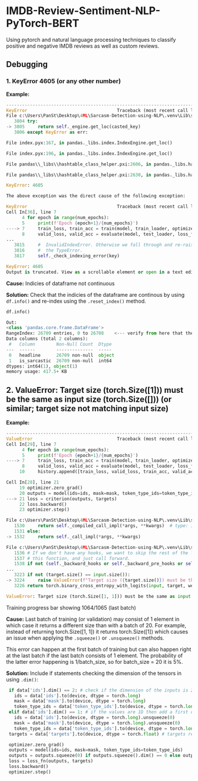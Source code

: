 # IMDB-Review-Sentiment-NLP-PyTorch-BERT
Using pytorch and natural language processing techniques to classify positive and negative IMDB reviews as well as custom reviews.

## Debugging

### 1. KeyError 4605 (or any other number)

**Example:** 
```python
---------------------------------------------------------------------------
KeyError                                  Traceback (most recent call last)
File c:\Users\PanSt\Desktop\4ML\Sarcasm-Detection-using-NLP\.venv\Lib\site-packages\pandas\core\indexes\base.py:3805, in Index.get_loc(self, key)
   3804 try:
-> 3805     return self._engine.get_loc(casted_key)
   3806 except KeyError as err:

File index.pyx:167, in pandas._libs.index.IndexEngine.get_loc()

File index.pyx:196, in pandas._libs.index.IndexEngine.get_loc()

File pandas\\_libs\\hashtable_class_helper.pxi:2606, in pandas._libs.hashtable.Int64HashTable.get_item()

File pandas\\_libs\\hashtable_class_helper.pxi:2630, in pandas._libs.hashtable.Int64HashTable.get_item()

KeyError: 4605

The above exception was the direct cause of the following exception:

KeyError                                  Traceback (most recent call last)
Cell In[36], line 7
      4 for epoch in range(num_epochs):
      5     print(f'Epoch {epoch+1}/{num_epochs}')
----> 7     train_loss, train_acc = train(model, train_loader, optimizer, loss_fn)
      8     valid_loss, valid_acc = evaluate(model, test_loader, loss_fn)
...
   3815     #  InvalidIndexError. Otherwise we fall through and re-raise
   3816     #  the TypeError.
   3817     self._check_indexing_error(key)

KeyError: 4605
Output is truncated. View as a scrollable element or open in a text editor. Adjust cell output settings...
```

**Cause:** Indicies of dataframe not continuous

**Solution:** Check that the indicies of the dataframe are continous by using ```df.info()``` and re-index using the ```.reset_index()``` method.

```python
df.info()

Out:
<class 'pandas.core.frame.DataFrame'>
RangeIndex: 26709 entries, 0 to 26708    <--- verify from here that the values are continous
Data columns (total 2 columns):
 #   Column        Non-Null Count  Dtype 
---  ------        --------------  ----- 
 0   headline      26709 non-null  object
 1   is_sarcastic  26709 non-null  int64 
dtypes: int64(1), object(1)
memory usage: 417.5+ KB
```
## 2. ValueError: Target size (torch.Size([1])) must be the same as input size (torch.Size([])) (or similar; target size not matching input size)

**Example:**
```python
---------------------------------------------------------------------------
ValueError                                Traceback (most recent call last)
Cell In[29], line 7
      4 for epoch in range(num_epochs):
      5     print(f'Epoch {epoch+1}/{num_epochs}')
----> 7     train_loss, train_acc = train(model, train_loader, optimizer, loss_fn)
      8     valid_loss, valid_acc = evaluate(model, test_loader, loss_fn)
     10     history.append([train_loss, valid_loss, train_acc, valid_acc])

Cell In[28], line 21
     19 optimizer.zero_grad()
     20 outputs = model(ids=ids, mask=mask, token_type_ids=token_type_ids).squeeze()
---> 21 loss = criterion(outputs, targets)
     22 loss.backward()
     23 optimizer.step()

File c:\Users\PanSt\Desktop\4ML\Sarcasm-Detection-using-NLP\.venv\Lib\site-packages\torch\nn\modules\module.py:1532, in Module._wrapped_call_impl(self, *args, **kwargs)
   1530     return self._compiled_call_impl(*args, **kwargs)  # type: ignore[misc]
   1531 else:
-> 1532     return self._call_impl(*args, **kwargs)

File c:\Users\PanSt\Desktop\4ML\Sarcasm-Detection-using-NLP\.venv\Lib\site-packages\torch\nn\modules\module.py:1541, in Module._call_impl(self, *args, **kwargs)
   1536 # If we don't have any hooks, we want to skip the rest of the logic in
   1537 # this function, and just call forward.
   1538 if not (self._backward_hooks or self._backward_pre_hooks or self._forward_hooks or self._forward_pre_hooks
...
   3223 if not (target.size() == input.size()):
-> 3224     raise ValueError(f"Target size ({target.size()}) must be the same as input size ({input.size()})")
   3226 return torch.binary_cross_entropy_with_logits(input, target, weight, pos_weight, reduction_enum)

ValueError: Target size (torch.Size([1, 1])) must be the same as input size (torch.Size([]))
```
Training progress bar showing 1064/1065 (last batch)

**Cause:** Last batch of training (or validation) may consist of 1 element in which case it returns a different size than with a batch of 20. For example, instead of returning torch.Size([1, 1]) it returns torch.Size([1]) which causes an issue when applying the ```.squeeze()``` or ```.unsqueeze()``` methods. 

This error can happen at the first batch of training but can also happen right at the last batch if the last batch consists of 1 element. The probability of the latter error happening is 1/batch_size, so for batch_size = 20 it is 5%.

**Solution:** Include if statements checking the dimension of the tensors in using ```.dim()```:

```python
 if data['ids'].dim() == 2: # check if the dimension of the inputs is 2. If so, no unsqeezing is needed
   ids = data['ids'].to(device, dtype = torch.long)
   mask = data['mask'].to(device, dtype = torch.long)
   token_type_ids = data['token_type_ids'].to(device, dtype = torch.long)
 elif data['ids'].dim() == 1: # if the values are 1D then add a first dimension: [1, max_len] -> [1, max_len], this will happen when batch_size = 1. Pytorch will return values as 1D
   ids = data['ids'].to(device, dtype = torch.long).unsqueeze(0)
   mask = data['mask'].to(device, dtype = torch.long).unsqueeze(0)
   token_type_ids = data['token_type_ids'].to(device, dtype = torch.long).unsqueeze(0)
 targets = data['targets'].to(device, dtype = torch.float) # targets remain 1D

 optimizer.zero_grad()
 outputs = model(ids=ids, mask=mask, token_type_ids=token_type_ids)
 outputs = outputs.squeeze(0) if outputs.squeeze().dim() == 0 else outputs.squeeze()
 loss = loss_fn(outputs, targets)
 loss.backward()
 optimizer.step()
```
